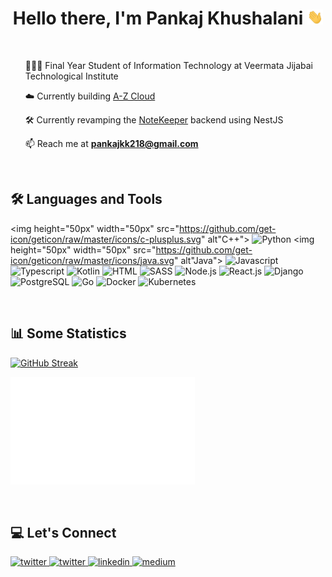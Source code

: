 <h1 align="center"> Hello there, I'm Pankaj Khushalani
<img src="./assets/waving-hand.gif" width="5%" height="5%">
</h1>

<br>
<ul> 
    👨🏻‍💻 Final Year Student of Information Technology at Veermata Jijabai Technological Institute 
</ul>
<ul> 
    ☁️ Currently building <a href="https://github.com/DSC-VJTI/a-z-cloud"> A-Z Cloud</a> 
</ul>
<ul> 
    🛠︎ Currently revamping the <a href="https://github.com/pk-218/NoteKeeper"> NoteKeeper</a> backend using NestJS
</ul> 
<ul> 
    📫 Reach me at <b><a href="mailto:pankajkk218@gmail.com">pankajkk218@gmail.com</a></b> 
</ul>
<br>

<h2>🛠 Languages and Tools</h2>


<img height="50px" width="50px" src="https://github.com/get-icon/geticon/raw/master/icons/c-plusplus.svg" alt"C++"></img>
<img height="50px" width="50px" src="https://github.com/get-icon/geticon/raw/master/icons/python.svg" alt="Python"></img>
<img height="50px" width="50px" src="https://github.com/get-icon/geticon/raw/master/icons/java.svg" alt"Java"></img>
<img height="50px" width="50px" src="https://github.com/get-icon/geticon/raw/master/icons/javascript.svg" alt="Javascript"></img>
<img height="50px" width="50px" src="https://github.com/get-icon/geticon/raw/master/icons/typescript.svg" alt="Typescript"></img>
<img height="50px" width="50px" src="https://github.com/get-icon/geticon/raw/master/icons/kotlin.svg" alt="Kotlin"></img>
<img height="50px" width="50px" src="https://github.com/get-icon/geticon/raw/master/icons/html.svg" alt="HTML"></img>
<img height="50px" width="50px" src="https://github.com/get-icon/geticon/raw/master/icons/sass.svg" alt="SASS"></img>
<img height="50px" width="50px" src="https://github.com/get-icon/geticon/raw/master/icons/nodejs.svg" alt="Node.js"></img>
<img height="50px" width="50px" src="https://github.com/get-icon/geticon/raw/master/icons/react.svg" alt="React.js"></img>
<img height="50px" width="50px" src="https://github.com/get-icon/geticon/raw/master/icons/django.svg" alt="Django"></img>
<img height="50px" width="50px" src="https://github.com/get-icon/geticon/raw/master/icons/postgresql.svg" alt="PostgreSQL"></img>
<img height="50px" width="50px" src="https://github.com/get-icon/geticon/raw/master/icons/go.svg" alt="Go"></img>
<img height="50px" width="50px" src="https://github.com/get-icon/geticon/raw/master/icons/docker.svg" alt="Docker"></img>
<img height="50px" width="50px" src="https://github.com/get-icon/geticon/raw/master/icons/kubernetes.svg" alt="Kubernetes"></img>

<br>

<h2> 📊 Some Statistics </h2>

[![GitHub Streak](https://github-readme-streak-stats.herokuapp.com?user=pk-218&theme=vue-dark&date_format=M%20j%5B%2C%20Y%5D)](https://git.io/streak-stats)

<p float="left">
  <img src="https://github.com/pk-218/github-stats/blob/master/generated/overview.svg" width="295" />
</p>

<br>

## 💻 Let's Connect
<p>
<a href="https://twitter.com/pankajk_21" target="_blank">
<img src=https://img.shields.io/badge/twitter-%2300acee.svg?&style=for-the-badge&logo=twitter&logoColor=white alt=twitter style="margin-bottom: 5px;" />
</a>
<a href="mailto:pankajkk218@gmail.com" target="_blank">
<img src=https://img.shields.io/badge/Gmail-D14836?style=for-the-badge&logo=gmail&logoColor=white alt=twitter style="margin-bottom: 5px;" />
</a>
<a href="https://linkedin.com/in/pankaj-khushalani-7b4bba1b2" target="_blank">
<img src=https://img.shields.io/badge/linkedin-%231E77B5.svg?&style=for-the-badge&logo=linkedin&logoColor=white alt=linkedin style="margin-bottom: 5px;" />
</a>
<a href="https://medium.com/@pankajkk218" target="_blank">
<img src=https://img.shields.io/badge/medium-%23292929.svg?&style=for-the-badge&logo=medium&logoColor=white alt=medium style="margin-bottom: 5px;" />
</a>  
</p>
